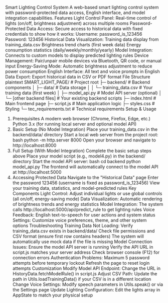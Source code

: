 Smart Lighting Control System
A web-based smart lighting control system with password-protected data access, English interface, and model integration capabilities.
Features
Light Control Panel: Real-time control of lights (on/off, brightness adjustment) across multiple rooms
Password-Protected Data Access: 
Secure access to historical data with fixed credentials to show how it works:
Username: password_is_123456
Password: 123456
Historical Data Visualization:
Training data display from training_data.csv
Brightness trend charts (first week data)
Energy consumption statistics (daily/weekly/monthly/yearly)
Model Integration: Connects to custom models to display predicted lighting rules
Device Management: Pair/unpair mobile devices via Bluetooth, QR code, or manual input
Energy-Saving Mode: Automatic brightness adjustment to reduce power consumption
English Interface: All text and voice prompts in English
Data Export: Export historical data in CSV or PDF format
File Structure
plaintext
SMART_LIGHT_PAGE/                # Project root
├─ backend/                      # Backend components
│  ├─ data/                      # Data storage
│  │  └─ training_data.csv       # Your training data (first week)
│  ├─ model_api.py               # Model API server (optional)
│  └─ [other backend files]      # Your existing backend scripts
├─ index.html                    # Main frontend page
├─ script.js                     # Main application logic
├─ styles.css                    # Styling
└─ tec_requirements.txt          # Technical requirements
Setup & Usage
1. Prerequisites
A modern web browser (Chrome, Firefox, Edge, etc.)
Python 3.x (for running local server and optional model API)
2. Basic Setup (No Model Integration)
Place your training_data.csv in the backend/data/ directory
Start a local web server from the project root:
bash
python -m http.server 8000
Open your browser and navigate to http://localhost:8000
3. Full Setup (With Model Integration)
Complete the basic setup steps above
Place your model script (e.g., model4.py) in the backend/ directory
Start the model API server:
bash
cd backend
python model_api.py
The frontend will automatically connect to the model API at http://localhost:5000
4. Accessing Protected Data
Navigate to the "Historical Data" page
Enter the password 123456 (username is fixed as password_is_123456)
View your training data, statistics, and model-predicted rules
Key Components
Light Control: Adjust individual lights or use global controls (all on/off, energy-saving mode)
Data Visualization: Automatic rendering of brightness trends and energy statistics
Model Integration: The system calls http://localhost:5000/api/predict_rule to get lighting rules
Voice Feedback: English text-to-speech for user actions and system status
Settings: Customize voice preferences, theme, and other system options
Troubleshooting
Training Data Not Loading:
Verify training_data.csv exists in backend/data/
Check file permissions and CSV format (ensure first row contains headers)
The system will automatically use mock data if the file is missing
Model Connection Issues:
Ensure the model API server is running
Verify the API URL in script.js matches your server address
Check browser console (F12) for connection errors
Authentication Problems:
Maximum 5 password attempts before temporary lockout
Refresh the page to reset login attempts
Customization
Modify Model API Endpoint: Change the URL in HistoryData.fetchModelRule() in script.js
Adjust CSV Path: Update the path in Utils.loadTrainingData() if your CSV is in a different location
Change Voice Settings: Modify speech parameters in Utils.speak() or via the Settings page
Update Lighting Configuration: Edit the lights array in AppState to match your physical setup

